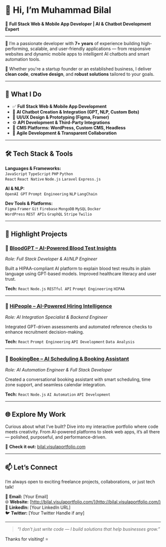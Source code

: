 
# 👋 Hi, I’m Muhammad Bilal

🎯 **Full Stack Web & Mobile App Developer | AI & Chatbot Development Expert**

---

🚀 I’m a passionate developer with **7+ years** of experience building high-performing, scalable, and user-friendly applications — from responsive websites and dynamic mobile apps to intelligent AI chatbots and smart automation tools.

🔧 Whether you're a startup founder or an established business, I deliver **clean code**, **creative design**, and **robust solutions** tailored to your goals.

---

## 💼 What I Do

- ✅ **Full Stack Web & Mobile App Development**  
- 🤖 **AI Chatbot Creation & Integration (GPT, NLP, Custom Bots)**  
- 🎨 **UI/UX Design & Prototyping (Figma, Framer)**  
- ⚙️ **API Development & Third-Party Integrations**  
- 🧩 **CMS Platforms: WordPress, Custom CMS, Headless**  
- 🔄 **Agile Development & Transparent Collaboration**

---

## 🛠 Tech Stack & Tools

**Languages & Frameworks:**  
`JavaScript` `TypeScript` `PHP` `Python`  
`React` `React Native` `Node.js` `Laravel` `Express.js`

**AI & NLP:**  
`OpenAI GPT` `Prompt Engineering` `NLP` `LangChain`

**Dev Tools & Platforms:**  
`Figma` `Framer` `Git` `Firebase` `MongoDB` `MySQL` `Docker`  
`WordPress` `REST APIs` `GraphQL` `Stripe` `Twilio`

---

## 🌟 Highlight Projects

### 🔬 [BloodGPT – AI-Powered Blood Test Insights](https://bloodgpt.com/)
*Role: Full Stack Developer & AI/NLP Engineer*

Built a HIPAA-compliant AI platform to explain blood test results in plain language using GPT-based models. Improved healthcare literacy and user trust.

**Tech:** `React` `Node.js` `RESTful API` `Prompt Engineering` `HIPAA`

---

### 🧠 [HiPeople – AI-Powered Hiring Intelligence](https://www.hipeople.io/)
*Role: AI Integration Specialist & Backend Engineer*

Integrated GPT-driven assessments and automated reference checks to enhance recruitment decision-making.

**Tech:** `React` `Prompt Engineering` `API Development` `Data Analysis`

---

### 📅 [BookingBee – AI Scheduling & Booking Assistant](https://bookingbee.ai/)
*Role: AI Automation Engineer & Full Stack Developer*

Created a conversational booking assistant with smart scheduling, time zone support, and seamless calendar integration.

**Tech:** `React` `Node.js` `AI Automation` `API Development`

---

## 🌐 Explore My Work

Curious about what I’ve built? Dive into my interactive portfolio where code meets creativity. From AI-powered platforms to sleek web apps, it’s all there — polished, purposeful, and performance-driven.

🔎 **Check it out:** [bilal.visulaportfolio.com](http://bilal.visulaportfolio.com/)  

---

## 📫 Let’s Connect

I’m always open to exciting freelance projects, collaborations, or just tech talk!

📧 **Email:** [Your Email]  
🌐 **Website:** [http://bilal.visulaportfolio.com/](http://bilal.visulaportfolio.com/)  
💼 **LinkedIn:** [Your LinkedIn URL]  
🐦 **Twitter:** [Your Twitter Handle if any]

---

> _“I don’t just write code — I build solutions that help businesses grow.”_

Thanks for visiting! ⭐  

